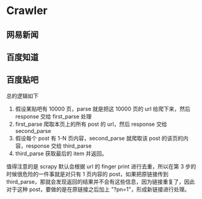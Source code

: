 # Crawler

## 网易新闻

## 百度知道

## 百度贴吧
总的逻辑如下
1. 假设某贴吧有 10000 页，parse 就是把这 10000 页的 url 给爬下来，然后 response 交给 first_parse 处理
2. first_parse 爬取本页上的所有 post 的 url，然后 response 交给 second_parse
3. 假设每个 post 有 1-N 页内容，second_parse 就爬取该 post 的该页的内容，response 交给 third_parse
4. third_parse 获取最后的 item 并返回。

值得注意的是 scrapy 默认会根据 url 的 finger print 进行去重，所以在第 3 步的时候很危险的一件事就是对只有 1 页内容的 post，如果把原链接传到 third_parse，那就会发现返回的结果并不会有这些信息，因为链接重复了，因此对于这种 post，要做的是在原链接之后加上 "?pn=1"，形成新链接进行处理。
